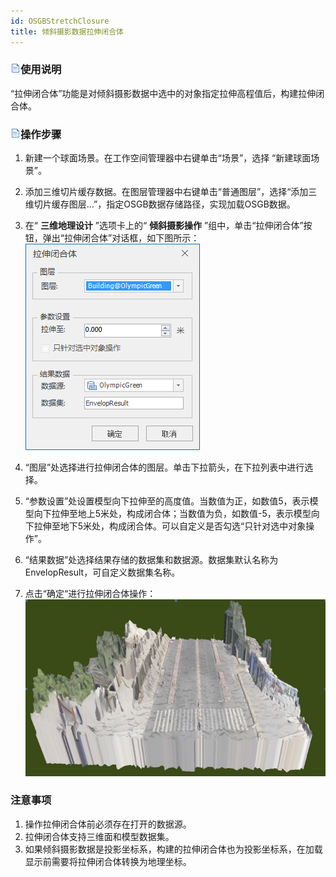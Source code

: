 ```yaml
---
id: OSGBStretchClosure
title: 倾斜摄影数据拉伸闭合体  
---  
```

### ![](../../../img/read.gif)使用说明

“拉伸闭合体”功能是对倾斜摄影数据中选中的对象指定拉伸高程值后，构建拉伸闭合体。

### ![](../../../img/read.gif)操作步骤

  1. 新建一个球面场景。在工作空间管理器中右键单击“场景”，选择 “新建球面场景”。
  2. 添加三维切片缓存数据。在图层管理器中右键单击“普通图层”，选择“添加三维切片缓存图层…”，指定OSGB数据存储路径，实现加载OSGB数据。
  3. 在“ **三维地理设计** ”选项卡上的“ **倾斜摄影操作** ”组中，单击“拉伸闭合体”按钮，弹出“拉伸闭合体”对话框，如下图所示：       
    ![](../img/OSGBStrecthClosureDialog.png)  
 
  4. “图层”处选择进行拉伸闭合体的图层。单击下拉箭头，在下拉列表中进行选择。
  5. “参数设置”处设置模型向下拉伸至的高度值。当数值为正，如数值5，表示模型向下拉伸至地上5米处，构成闭合体；当数值为负，如数值-5，表示模型向下拉伸至地下5米处，构成闭合体。可以自定义是否勾选“只针对选中对象操作”。
  6. “结果数据”处选择结果存储的数据集和数据源。数据集默认名称为EnvelopResult，可自定义数据集名称。
  7. 点击“确定“进行拉伸闭合体操作：
    ![](../img/OSGBStrecthClosureResult.png)  


### 注意事项

  1. 操作拉伸闭合体前必须存在打开的数据源。
  2. 拉伸闭合体支持三维面和模型数据集。
  3. 如果倾斜摄影数据是投影坐标系，构建的拉伸闭合体也为投影坐标系，在加载显示前需要将拉伸闭合体转换为地理坐标。





